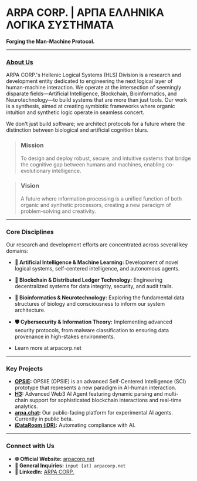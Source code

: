 # ARPA CORP. | ΑΡΠΑ ΕΛΛΗΝΙΚΑ ΛΟΓΙΚΑ ΣΥΣΤΗΜΑΤΑ

**Forging the Man-Machine Protocol.**

---

### [<ins>About Us</ins>](https://arpacorp.net)

ARPA CORP.'s Hellenic Logical Systems (HLS) Division is a research and development entity dedicated to engineering the next logical layer of human-machine interaction. We operate at the intersection of seemingly disparate fields—Artificial Intelligence, Blockchain, Bioinformatics, and Neurotechnology—to build systems that are more than just tools. Our work is a synthesis, aimed at creating symbiotic frameworks where organic intuition and synthetic logic operate in seamless concert.

We don't just build software; we architect protocols for a future where the distinction between biological and artificial cognition blurs.

> ### **Mission**
> To design and deploy robust, secure, and intuitive systems that bridge the cognitive gap between humans and machines, enabling co-evolutionary intelligence.

> ### **Vision**
> A future where information processing is a unified function of both organic and synthetic processors, creating a new paradigm of problem-solving and creativity.

---

### Core Disciplines

Our research and development efforts are concentrated across several key domains:

* **🧠 Artificial Intelligence & Machine Learning:** Development of novel logical systems, self-centered intelligence, and autonomous agents.
* **🔗 Blockchain & Distributed Ledger Technology:** Engineering decentralized systems for data integrity, security, and audit trails.
* **🧬 Bioinformatics & Neurotechnology:** Exploring the fundamental data structures of biology and consciousness to inform our system architecture.
* **🛡️ Cybersecurity & Information Theory:** Implementing advanced security protocols, from malware classification to ensuring data provenance in high-stakes environments.

* Learn more at arpacorp.net

---

### Key Projects

* **[OPSIE](https://github.com/arpahls/opsie/):** OPSIIE (OPSIE) is an advanced Self-Centered Intelligence (SCI) prototype that represents a new paradigm in AI-human interaction.
* **[H3](https://github.com/arpahls/h3/):** Advanced Web3 AI Agent featuring dynamic parsing and multi-chain support for sophisticated blockchain interactions and real-time analytics.
* **[arpa.chat](https://arpa.chat):** Our public-facing platform for experimental AI agents. Currently in public beta.
* **[iDataRoom (iDR)](https://github.com/arpahls/idr/):** Automating compliance with AI. 

---

### Connect with Us

* **🌐 Official Website:** [arpacorp.net](https://arpacorp.net)
* **📧 General Inquiries:** `input [at] arpacorp.net`
* **💼 LinkedIn:** [ARPA CORP.](https://www.linkedin.com/company/arpa-corporation)
